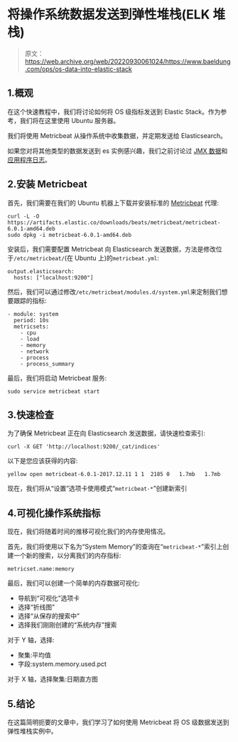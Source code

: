 # 将操作系统数据发送到弹性堆栈(ELK 堆栈)

> 原文：<https://web.archive.org/web/20220930061024/https://www.baeldung.com/ops/os-data-into-elastic-stack>

## 1.概观

在这个快速教程中，我们将讨论如何将 OS 级指标发送到 Elastic Stack。作为参考，我们将在这里使用 Ubuntu 服务器。

我们将使用 Metricbeat 从操作系统中收集数据，并定期发送给 Elasticsearch。

如果您对将其他类型的数据发送到 es 实例感兴趣，我们之前讨论过 [JMX 数据](/web/20220524124513/https://www.baeldung.com/tomcat-jmx-elastic-stack)和[应用程序日志](/web/20220524124513/https://www.baeldung.com/java-application-logs-to-elastic-stack)。

## 2.安装 Metricbeat

首先，我们需要在我们的 Ubuntu 机器上下载并安装标准的 [Metricbeat](https://web.archive.org/web/20220524124513/https://www.elastic.co/guide/en/beats/metricbeat/current/metricbeat-installation.html) 代理:

```
curl -L -O https://artifacts.elastic.co/downloads/beats/metricbeat/metricbeat-6.0.1-amd64.deb
sudo dpkg -i metricbeat-6.0.1-amd64.deb
```

安装后，我们需要配置 Metricbeat 向 Elasticsearch 发送数据，方法是修改位于`/etc/metricbeat/`(在 Ubuntu 上)的`metricbeat.yml`:

```
output.elasticsearch:
  hosts: ["localhost:9200"]
```

然后，我们可以通过修改`/etc/metricbeat/modules.d/system.yml`来定制我们想要跟踪的指标:

```
- module: system
  period: 10s
  metricsets:
    - cpu
    - load
    - memory
    - network
    - process
    - process_summary
```

最后，我们将启动 Metricbeat 服务:

```
sudo service metricbeat start
```

## 3.快速检查

为了确保 Metricbeat 正在向 Elasticsearch 发送数据，请快速检查索引:

```
curl -X GET 'http://localhost:9200/_cat/indices'
```

以下是您应该获得的内容:

```
yellow open metricbeat-6.0.1-2017.12.11 1 1  2185 0   1.7mb   1.7mb
```

现在，我们将从“设置”选项卡使用模式“`metricbeat-*`”创建新索引

## 4.可视化操作系统指标

现在，我们将随着时间的推移可视化我们的内存使用情况。

首先，我们将使用以下名为“System Memory”的查询在“`metricbeat-*`”索引上创建一个新的搜索，以分离我们的内存指标:

```
metricset.name:memory
```

最后，我们可以创建一个简单的内存数据可视化:

*   导航到“可视化”选项卡
*   选择“折线图”
*   选择“从保存的搜索中”
*   选择我们刚刚创建的“系统内存”搜索

对于 Y 轴，选择:

*   聚集:平均值
*   字段:system.memory.used.pct

对于 X 轴，选择聚集:日期直方图

## 5.结论

在这篇简明扼要的文章中，我们学习了如何使用 Metricbeat 将 OS 级数据发送到弹性堆栈实例中。